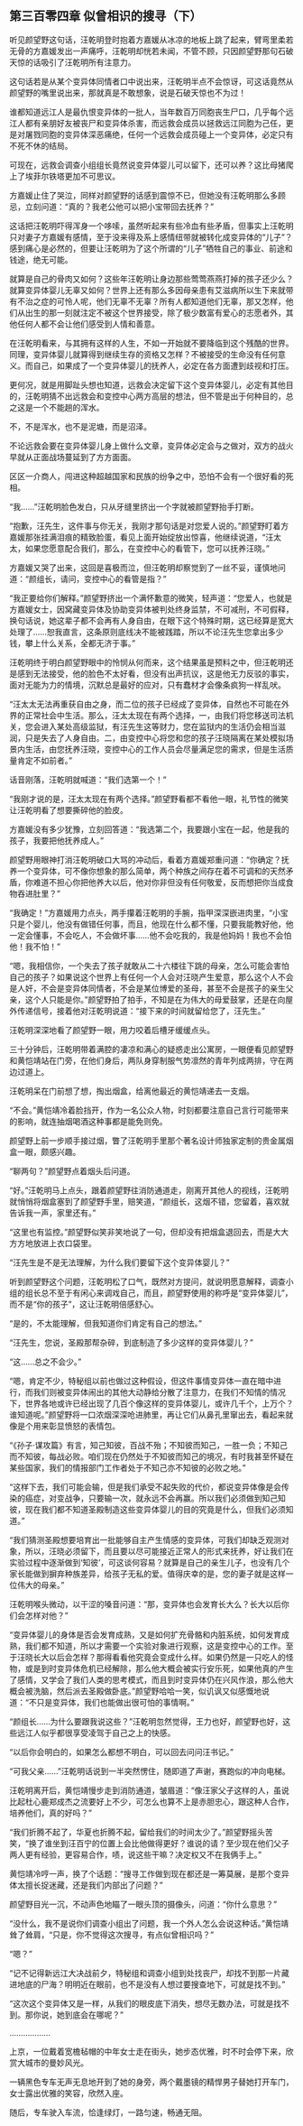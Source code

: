 ## 第三百零四章 似曾相识的搜寻（下）
听见颜望野这句话，汪乾明登时抱着方嘉媛从冰凉的地板上跳了起来，臂弯里柔若无骨的方嘉媛发出一声痛呼，汪乾明却恍若未闻，不管不顾，只因颜望野那句石破天惊的话吸引了汪乾明所有注意力。

这句话若是从某个变异体同情者口中说出来，汪乾明半点不会惊讶，可这话竟然从颜望野的嘴里说出来，那就真是不敢想象，说是石破天惊也不为过！

谁都知道远江人是最仇恨变异体的一批人，当年数百万同胞丧生尸口，几乎每个远江人都有亲朋好友被丧尸和变异体杀害，而远救会成员以拯救远江同胞为己任，更是对屠戮同胞的变异体深恶痛绝，任何一个远救会成员碰上一个变异体，必定只有不死不休的结局。

可现在，远救会调查小组组长竟然说变异体婴儿可以留下，还可以养？这比母猪爬上了埃菲尔铁塔更加不可思议。

方嘉媛止住了哭泣，同样对颜望野的话感到震惊不已，但她没有汪乾明那么多顾忌，立刻问道：“真的？我老公他可以把小宝带回去抚养？”

这话把汪乾明吓得浑身一个哆嗦，虽然听起来有些冷血有些矛盾，但事实上汪乾明只对妻子方嘉媛有感情，至于没来得及系上感情纽带就被转化成变异体的“儿子”？感到痛心是必然的，但要让汪乾明为了这个所谓的“儿子”牺牲自己的事业、前途和钱途，绝无可能。

就算是自己的骨肉又如何？这些年汪乾明让身边那些莺莺燕燕打掉的孩子还少么？就算变异体婴儿无辜又如何？世界上还有那么多因母亲患有艾滋病所以生下来就带有不治之症的可怜人呢，他们无辜不无辜？所有人都知道他们无辜，那又怎样，他们从出生的那一刻就注定不被这个世界接受，除了极少数富有爱心的志愿者外，其他任何人都不会让他们感受到人情和善意。

在汪乾明看来，与其拥有这样的人生，不如一开始就不要降临到这个残酷的世界。同理，变异体婴儿就算得到继续生存的资格又怎样？不被接受的生命没有任何意义。而自己，如果成了一个变异体婴儿的抚养人，必定在各方面遭到歧视和打压。

更何况，就是用脚趾头想也知道，远救会决定留下这个变异体婴儿，必定有其他目的，汪乾明猜不出远救会和变控中心两方高层的想法，但不管是出于何种目的，总之这是一个不能趟的浑水。

不，不是浑水，也不是泥塘，而是沼泽。

不论远救会要在变异体婴儿身上做什么文章，变异体必定会与之做对，双方的战火早就从正面战场蔓延到了方方面面。

区区一介商人，闯进这种超越国家和民族的纷争之中，恐怕不会有一个很好看的死相。

“我……”汪乾明脸色发白，只从牙缝里挤出一个字就被颜望野抬手打断。

“抱歉，汪先生，这件事与你无关，我刚才那句话是对您爱人说的。”颜望野盯着方嘉媛那张挂满泪痕的精致脸蛋，看见上面开始绽放出惊喜，他继续说道，“汪太太，如果您愿意配合我们，那么，在变控中心的看管下，您可以抚养汪晓。”

方嘉媛又哭了出来，这回是喜极而泣，但汪乾明却察觉到了一丝不妥，谨慎地问道：“颜组长，请问，变控中心的看管是指？”

“我正要给你们解释。”颜望野挤出一个满怀歉意的微笑，轻声道：“您爱人，也就是方嘉媛女士，因窝藏变异体及协助变异体被判处终身监禁，不可减刑，不可假释，换句话说，她这辈子都不会再有人身自由，在眼下这个特殊时期，这已经算是宽大处理了……恕我直言，这条原则底线决不能被践踏，所以不论汪先生您拿出多少钱，攀上什么关系，全都无济于事。”

汪乾明终于明白颜望野眼中的怜悯从何而来，这个结果虽是预料之中，但汪乾明还是感到无法接受，他的脸色不太好看，但没有出声抗议，这是他无力反驳的事实，面对无能为力的情境，沉默总是最好的应对，只有蠢材才会像条疯狗一样乱吠。

“汪太太无法再重获自由之身，而二位的孩子已经成了变异体，自然也不可能在外界的正常社会中生活。那么，汪太太现在有两个选择，一，由我们将您移送司法机关，您会进入某处高级监狱，有汪先生这等财力，您在监狱内的生活仍会相当滋润，只是失去了人身自由。二，由变控中心将您和您的孩子汪晓隔离在某处模拟场景内生活，由您抚养汪晓，变控中心的工作人员会尽量满足您的需求，但是生活质量肯定不如前者。”

话音刚落，汪乾明就喊道：“我们选第一个！”

“我刚才说的是，汪太太现在有两个选择。”颜望野看都不看他一眼，礼节性的微笑让汪乾明看了想要撕碎他的脸皮。

方嘉媛没有多少犹豫，立刻回答道：“我选第二个，我要跟小宝在一起，他是我的孩子，我要把他抚养成人。”

颜望野用眼神打消汪乾明破口大骂的冲动后，看着方嘉媛郑重问道：“你确定？抚养一个变异体，可不像你想象的那么简单，两个种族之间存在着不可调和的天然矛盾，你难道不担心你把他养大以后，他对你非但没有任何敬爱，反而想把你当成食物吞进肚里？”

“我确定！”方嘉媛用力点头，两手攥着汪乾明的手腕，指甲深深嵌进肉里，“小宝只是个婴儿，他没有做错任何事，而且，他现在什么都不懂，只要我能教好他，他一定会懂事，不会吃人，不会做坏事……他不会吃我的，我是他妈妈！我也不会怕他！我不怕！”

“嗯，我相信你，一个失去了孩子就敢从二十六楼往下跳的母亲，怎么可能会害怕自己的孩子？如果说这个世界上有任何一个人会对汪晓产生爱意，那么这个人不会是人奸，不会是变异体同情者，不会是某位博爱的圣母，甚至不会是孩子的亲生父亲，这个人只能是你。”颜望野拍了拍手，不知是在为伟大的母爱鼓掌，还是在向屋外传递信号，接着他对汪乾明说道：“接下来的时间就留给您了，汪先生。”

汪乾明深深地看了颜望野一眼，用力咬着后槽牙缓缓点头。

三十分钟后，汪乾明带着满腔的凄凉和满心的疑惑走出公寓房，一眼便看见颜望野和黄恺靖站在门旁，在他们身后，两队身穿制服气势凛然的青年列成两排，守在两边过道上。

汪乾明呆在门前想了想，掏出烟盒，给离他最近的黄恺靖递去一支烟。

“不会。”黄恺靖冷着脸挡开，作为一名公众人物，时刻都要注意自己言行可能带来的影响，就连抽烟喝酒这种事都是能免则免。

颜望野上前一步顺手接过烟，瞥了汪乾明手里那个著名设计师独家定制的贵金属烟盒一眼，颇感兴趣。

“聊两句？”颜望野点着烟头后问道。

“好。”汪乾明马上点头，跟着颜望野往消防通道走，刚离开其他人的视线，汪乾明就悄悄将烟盒塞到了颜望野手里，赔笑道，“颜组长，这烟不错，您留着，喜欢就告诉我一声，家里还有。”

“这里也有监控。”颜望野似笑非笑地说了一句，但却没有把烟盒退回去，而是大大方方地放进上衣口袋里。

“汪先生是不是无法理解，为什么我们要留下这个变异体婴儿？”

听到颜望野这个问题，汪乾明松了口气，既然对方提问，就说明愿意解释，调查小组的组长总不至于有闲心来调戏自己，而且，颜望野使用的称呼是“变异体婴儿”，而不是“你的孩子”，这让汪乾明倍感舒心。

“是的，不太能理解，但我知道你们肯定有自己的想法。”

“汪先生，您说，圣殿那帮杂碎，到底制造了多少这样的变异体婴儿？”

“这……总之不会少。”

“嗯，肯定不少，特秘组以前也做过这种假设，但这件事情变异体一直在暗中进行，而我们则被变异体闹出的其他大动静给分散了注意力，在我们不知情的情况下，世界各地或许已经出现了几百个像这样的变异体婴儿，或许几千个，上万个？谁知道呢。”颜望野将一口浓烟深深呛进肺里，再让它们从鼻孔里窜出去，看起来就像是个用来彰显愤怒的表情包。

“《孙子·谋攻篇》有言，知己知彼，百战不殆；不知彼而知己，一胜一负；不知己而不知彼，每战必败。咱们现在仍然处于不知彼而知己的境况，有时我甚至怀疑在某些国家，我们的情报部门工作者处于不知己亦不知彼的必败之地。”

“这样下去，我们可能会输，但是我们承受不起失败的代价，都说变异体像是会传染的癌症，对变战争，只要输一次，就永远不会再赢。所以我们必须做到知己知彼，现在我们都不知道圣殿制造这些变异体婴儿的目的究竟是什么，但我们必须知道。”

“我们猜测圣殿想要培育出一批能够自主产生情感的变异体，可我们却缺乏观测对象，所以，汪晓必须留下，而且要以尽可能接近正常人的形式来抚养，好让我们在实验过程中逐渐做到‘知彼’，可这谈何容易？就算是自己的亲生儿子，也没有几个家长能做到摒弃种族差异，给孩子无私的爱。值得庆幸的是，您的妻子就是这样一位伟大的母亲。”

汪乾明喉头微动，以干涩的嗓音问道：“那，变异体也会发育长大么？长大以后你们会怎样对他？”

“变异体婴儿的身体是否会发育成熟，又是如何扩充骨骼和内脏系统，如何发育成熟，我们都不知道，所以才需要一个实验对象进行观察，这是变控中心的工作。至于汪晓长大以后会怎样？那得看看他究竟会变成什么样。如果仍然是一只吃人的怪物，或是到时变异体危机已经解除，那么他大概会被实行安乐死，如果他真的产生了感情，又学会了我们人类的思考模式，而且到时变异体仍在兴风作浪，那么他大概会被洗脑，然后派去圣殿做卧底。”颜望野哈哈一笑，似讥讽又似感慨地说道：“不只是变异体，我们也能做出很可怕的事情啊。”

“颜组长……为什么要跟我说这些？”汪乾明忽然觉得，王力也好，颜望野也好，这些远江人似乎都很享受凌驾于自己之上的快感。

“以后你会明白的，如果怎么都想不明白，可以回去问问汪书记。”

“可我父亲……”汪乾明话说到一半突然愣住，随即道了声谢，赛跑似的冲向电梯。

汪乾明离开后，黄恺靖慢步走到消防通道，皱眉道：“像汪家父子这样的人，虽说比起杜心鹿郑成杰之流要好上不少，可怎么也算不上是赤胆忠心，跟这种人合作，培养他们，真的好吗？”

“我们折腾不起了，华夏也折腾不起，留给我们的时间太少了。”颜望野摇头苦笑，“换了谁坐到汪百宁的位置上会比他做得更好？谁说的请？至少现在他们父子两人更有经验，更容易合作，啧，说这些干嘛？决定权又不在我俩手上。”

黄恺靖冷哼一声，换了个话题：“搜寻工作做到现在都还是一筹莫展，是那个变异体太擅长捉迷藏，还是我们内部出了问题？”

颜望野目光一沉，不动声色地瞄了一眼头顶的摄像头，问道：“你什么意思？”

“没什么，我不是说你们调查小组出了问题，我一个外人怎么会说这种话。”黄恺靖耸了耸肩，“只是，你不觉得这次搜寻，有点似曾相识吗？”

“嗯？”

“记不记得新远江大决战前夕，特秘组和调查小组到处找丧尸，却找不到那一片藏进地底的尸海？明明近在眼前，也不是没有人想过要搜查地下，可就是找不到。”

“这次这个变异体又是一样，从我们的眼皮底下消失，想尽无数办法，可就是找不到。那你说，她到底会在哪呢？”

………………

上京，一位戴着宽檐毡帽的中年女士走在街头，她步态优雅，时不时会停下来，欣赏大城市的曼妙风光。

一辆黑色专车无声无息地开到了她的身旁，两个戴墨镜的精悍男子替她打开车门，女士露出优雅的笑容，欣然入座。

随后，专车驶入车流，恰逢绿灯，一路匀速，畅通无阻。

